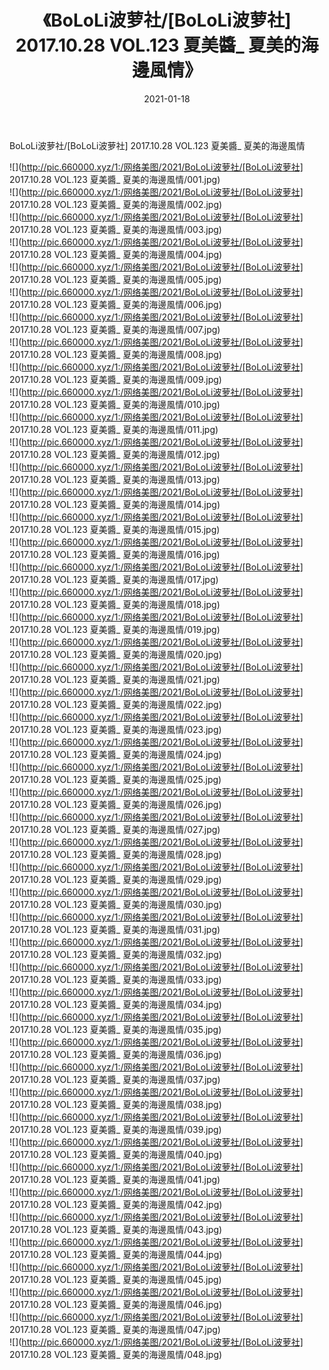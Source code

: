 ﻿---
layout: post
title:  《BoLoLi波萝社/[BoLoLi波萝社] 2017.10.28 VOL.123 夏美醬_ 夏美的海邊風情》
date:   2021-01-18
img: http://pic.660000.xyz/1:/网络美图/2021/BoLoLi波萝社/[BoLoLi波萝社] 2017.10.28 VOL.123 夏美醬_ 夏美的海邊風情/000.jpg
categories: [美女, 清纯, 唯美]
---

BoLoLi波萝社/[BoLoLi波萝社] 2017.10.28 VOL.123 夏美醬_ 夏美的海邊風情

 ![](http://pic.660000.xyz/1:/网络美图/2021/BoLoLi波萝社/[BoLoLi波萝社] 2017.10.28 VOL.123 夏美醬_ 夏美的海邊風情/001.jpg) <br>![](http://pic.660000.xyz/1:/网络美图/2021/BoLoLi波萝社/[BoLoLi波萝社] 2017.10.28 VOL.123 夏美醬_ 夏美的海邊風情/002.jpg) <br>![](http://pic.660000.xyz/1:/网络美图/2021/BoLoLi波萝社/[BoLoLi波萝社] 2017.10.28 VOL.123 夏美醬_ 夏美的海邊風情/003.jpg) <br>![](http://pic.660000.xyz/1:/网络美图/2021/BoLoLi波萝社/[BoLoLi波萝社] 2017.10.28 VOL.123 夏美醬_ 夏美的海邊風情/004.jpg) <br>![](http://pic.660000.xyz/1:/网络美图/2021/BoLoLi波萝社/[BoLoLi波萝社] 2017.10.28 VOL.123 夏美醬_ 夏美的海邊風情/005.jpg) <br>![](http://pic.660000.xyz/1:/网络美图/2021/BoLoLi波萝社/[BoLoLi波萝社] 2017.10.28 VOL.123 夏美醬_ 夏美的海邊風情/006.jpg) <br>![](http://pic.660000.xyz/1:/网络美图/2021/BoLoLi波萝社/[BoLoLi波萝社] 2017.10.28 VOL.123 夏美醬_ 夏美的海邊風情/007.jpg) <br>![](http://pic.660000.xyz/1:/网络美图/2021/BoLoLi波萝社/[BoLoLi波萝社] 2017.10.28 VOL.123 夏美醬_ 夏美的海邊風情/008.jpg) <br>![](http://pic.660000.xyz/1:/网络美图/2021/BoLoLi波萝社/[BoLoLi波萝社] 2017.10.28 VOL.123 夏美醬_ 夏美的海邊風情/009.jpg) <br>![](http://pic.660000.xyz/1:/网络美图/2021/BoLoLi波萝社/[BoLoLi波萝社] 2017.10.28 VOL.123 夏美醬_ 夏美的海邊風情/010.jpg) <br>![](http://pic.660000.xyz/1:/网络美图/2021/BoLoLi波萝社/[BoLoLi波萝社] 2017.10.28 VOL.123 夏美醬_ 夏美的海邊風情/011.jpg) <br>![](http://pic.660000.xyz/1:/网络美图/2021/BoLoLi波萝社/[BoLoLi波萝社] 2017.10.28 VOL.123 夏美醬_ 夏美的海邊風情/012.jpg) <br>![](http://pic.660000.xyz/1:/网络美图/2021/BoLoLi波萝社/[BoLoLi波萝社] 2017.10.28 VOL.123 夏美醬_ 夏美的海邊風情/013.jpg) <br>![](http://pic.660000.xyz/1:/网络美图/2021/BoLoLi波萝社/[BoLoLi波萝社] 2017.10.28 VOL.123 夏美醬_ 夏美的海邊風情/014.jpg) <br>![](http://pic.660000.xyz/1:/网络美图/2021/BoLoLi波萝社/[BoLoLi波萝社] 2017.10.28 VOL.123 夏美醬_ 夏美的海邊風情/015.jpg) <br>![](http://pic.660000.xyz/1:/网络美图/2021/BoLoLi波萝社/[BoLoLi波萝社] 2017.10.28 VOL.123 夏美醬_ 夏美的海邊風情/016.jpg) <br>![](http://pic.660000.xyz/1:/网络美图/2021/BoLoLi波萝社/[BoLoLi波萝社] 2017.10.28 VOL.123 夏美醬_ 夏美的海邊風情/017.jpg) <br>![](http://pic.660000.xyz/1:/网络美图/2021/BoLoLi波萝社/[BoLoLi波萝社] 2017.10.28 VOL.123 夏美醬_ 夏美的海邊風情/018.jpg) <br>![](http://pic.660000.xyz/1:/网络美图/2021/BoLoLi波萝社/[BoLoLi波萝社] 2017.10.28 VOL.123 夏美醬_ 夏美的海邊風情/019.jpg) <br>![](http://pic.660000.xyz/1:/网络美图/2021/BoLoLi波萝社/[BoLoLi波萝社] 2017.10.28 VOL.123 夏美醬_ 夏美的海邊風情/020.jpg) <br>![](http://pic.660000.xyz/1:/网络美图/2021/BoLoLi波萝社/[BoLoLi波萝社] 2017.10.28 VOL.123 夏美醬_ 夏美的海邊風情/021.jpg) <br>![](http://pic.660000.xyz/1:/网络美图/2021/BoLoLi波萝社/[BoLoLi波萝社] 2017.10.28 VOL.123 夏美醬_ 夏美的海邊風情/022.jpg) <br>![](http://pic.660000.xyz/1:/网络美图/2021/BoLoLi波萝社/[BoLoLi波萝社] 2017.10.28 VOL.123 夏美醬_ 夏美的海邊風情/023.jpg) <br>![](http://pic.660000.xyz/1:/网络美图/2021/BoLoLi波萝社/[BoLoLi波萝社] 2017.10.28 VOL.123 夏美醬_ 夏美的海邊風情/024.jpg) <br>![](http://pic.660000.xyz/1:/网络美图/2021/BoLoLi波萝社/[BoLoLi波萝社] 2017.10.28 VOL.123 夏美醬_ 夏美的海邊風情/025.jpg) <br>![](http://pic.660000.xyz/1:/网络美图/2021/BoLoLi波萝社/[BoLoLi波萝社] 2017.10.28 VOL.123 夏美醬_ 夏美的海邊風情/026.jpg) <br>![](http://pic.660000.xyz/1:/网络美图/2021/BoLoLi波萝社/[BoLoLi波萝社] 2017.10.28 VOL.123 夏美醬_ 夏美的海邊風情/027.jpg) <br>![](http://pic.660000.xyz/1:/网络美图/2021/BoLoLi波萝社/[BoLoLi波萝社] 2017.10.28 VOL.123 夏美醬_ 夏美的海邊風情/028.jpg) <br>![](http://pic.660000.xyz/1:/网络美图/2021/BoLoLi波萝社/[BoLoLi波萝社] 2017.10.28 VOL.123 夏美醬_ 夏美的海邊風情/029.jpg) <br>![](http://pic.660000.xyz/1:/网络美图/2021/BoLoLi波萝社/[BoLoLi波萝社] 2017.10.28 VOL.123 夏美醬_ 夏美的海邊風情/030.jpg) <br>![](http://pic.660000.xyz/1:/网络美图/2021/BoLoLi波萝社/[BoLoLi波萝社] 2017.10.28 VOL.123 夏美醬_ 夏美的海邊風情/031.jpg) <br>![](http://pic.660000.xyz/1:/网络美图/2021/BoLoLi波萝社/[BoLoLi波萝社] 2017.10.28 VOL.123 夏美醬_ 夏美的海邊風情/032.jpg) <br>![](http://pic.660000.xyz/1:/网络美图/2021/BoLoLi波萝社/[BoLoLi波萝社] 2017.10.28 VOL.123 夏美醬_ 夏美的海邊風情/033.jpg) <br>![](http://pic.660000.xyz/1:/网络美图/2021/BoLoLi波萝社/[BoLoLi波萝社] 2017.10.28 VOL.123 夏美醬_ 夏美的海邊風情/034.jpg) <br>![](http://pic.660000.xyz/1:/网络美图/2021/BoLoLi波萝社/[BoLoLi波萝社] 2017.10.28 VOL.123 夏美醬_ 夏美的海邊風情/035.jpg) <br>![](http://pic.660000.xyz/1:/网络美图/2021/BoLoLi波萝社/[BoLoLi波萝社] 2017.10.28 VOL.123 夏美醬_ 夏美的海邊風情/036.jpg) <br>![](http://pic.660000.xyz/1:/网络美图/2021/BoLoLi波萝社/[BoLoLi波萝社] 2017.10.28 VOL.123 夏美醬_ 夏美的海邊風情/037.jpg) <br>![](http://pic.660000.xyz/1:/网络美图/2021/BoLoLi波萝社/[BoLoLi波萝社] 2017.10.28 VOL.123 夏美醬_ 夏美的海邊風情/038.jpg) <br>![](http://pic.660000.xyz/1:/网络美图/2021/BoLoLi波萝社/[BoLoLi波萝社] 2017.10.28 VOL.123 夏美醬_ 夏美的海邊風情/039.jpg) <br>![](http://pic.660000.xyz/1:/网络美图/2021/BoLoLi波萝社/[BoLoLi波萝社] 2017.10.28 VOL.123 夏美醬_ 夏美的海邊風情/040.jpg) <br>![](http://pic.660000.xyz/1:/网络美图/2021/BoLoLi波萝社/[BoLoLi波萝社] 2017.10.28 VOL.123 夏美醬_ 夏美的海邊風情/041.jpg) <br>![](http://pic.660000.xyz/1:/网络美图/2021/BoLoLi波萝社/[BoLoLi波萝社] 2017.10.28 VOL.123 夏美醬_ 夏美的海邊風情/042.jpg) <br>![](http://pic.660000.xyz/1:/网络美图/2021/BoLoLi波萝社/[BoLoLi波萝社] 2017.10.28 VOL.123 夏美醬_ 夏美的海邊風情/043.jpg) <br>![](http://pic.660000.xyz/1:/网络美图/2021/BoLoLi波萝社/[BoLoLi波萝社] 2017.10.28 VOL.123 夏美醬_ 夏美的海邊風情/044.jpg) <br>![](http://pic.660000.xyz/1:/网络美图/2021/BoLoLi波萝社/[BoLoLi波萝社] 2017.10.28 VOL.123 夏美醬_ 夏美的海邊風情/045.jpg) <br>![](http://pic.660000.xyz/1:/网络美图/2021/BoLoLi波萝社/[BoLoLi波萝社] 2017.10.28 VOL.123 夏美醬_ 夏美的海邊風情/046.jpg) <br>![](http://pic.660000.xyz/1:/网络美图/2021/BoLoLi波萝社/[BoLoLi波萝社] 2017.10.28 VOL.123 夏美醬_ 夏美的海邊風情/047.jpg) <br>![](http://pic.660000.xyz/1:/网络美图/2021/BoLoLi波萝社/[BoLoLi波萝社] 2017.10.28 VOL.123 夏美醬_ 夏美的海邊風情/048.jpg) <br>